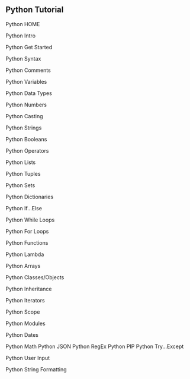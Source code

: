 ## Python Tutorial

Python HOME

Python Intro

Python Get Started

Python Syntax

Python Comments

Python Variables

Python Data Types

Python Numbers

Python Casting

Python Strings

Python Booleans

Python Operators

Python Lists

Python Tuples

Python Sets

Python Dictionaries

Python If...Else

Python While Loops

Python For Loops

Python Functions

Python Lambda

Python Arrays

Python Classes/Objects

Python Inheritance

Python Iterators

Python Scope

Python Modules

Python Dates

Python Math
Python JSON
Python RegEx
Python PIP
Python Try...Except

Python User Input

Python String Formatting
